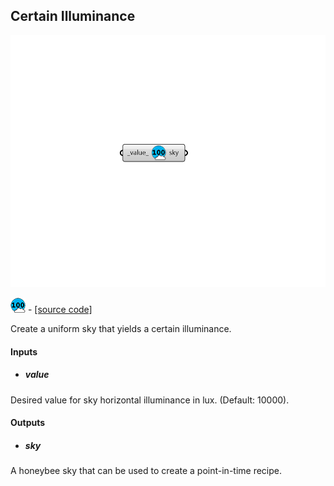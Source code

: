 ## Certain Illuminance

![](../../images/components/Certain_Illuminance.png)

![](../../images/icons/Certain_Illuminance.png) - [[source code]](https://github.com/ladybug-tools/honeybee-grasshopper-radiance/blob/master/honeybee_grasshopper_radiance/src//HB%20Certain%20Illuminance.py)


Create a uniform sky that yields a certain illuminance. 



#### Inputs
* ##### value 
Desired value for sky horizontal illuminance in lux. (Default: 10000). 

#### Outputs
* ##### sky
A honeybee sky that can be used to create a point-in-time recipe. 